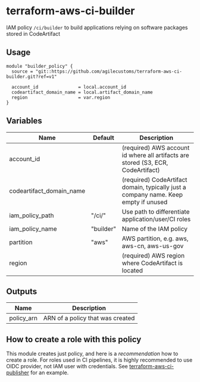# terraform-aws-ci-builder
IAM policy `/ci/builder` to build applications relying on software packages stored in CodeArtifact

## Usage
```hcl
module "builder_policy" {
  source = "git::https://github.com/agilecustoms/terraform-aws-ci-builder.git?ref=v1"

  account_id               = local.account_id
  codeartifact_domain_name = local.artifact_domain_name
  region                   = var.region
}
```

## Variables
| Name                     | Default   | Description                                                                         |
|--------------------------|-----------|-------------------------------------------------------------------------------------|
| account_id               |           | (required) AWS account id where all artifacts are stored (S3, ECR, CodeArtifact)    |
| codeartifact_domain_name |           | (required) CodeArtifact domain, typically just a company name. Keep empty if unused |
| iam_policy_path          | "/ci/"    | Use path to differentiate application/user/CI roles                                 |
| iam_policy_name          | "builder" | Name of the IAM policy                                                              |
| partition                | "aws"     | AWS partition, e.g. aws, aws-cn, aws-us-gov                                         |
| region                   |           | (required) AWS region where CodeArtifact is located                                 |

## Outputs
| Name        | Description                      |
|-------------|----------------------------------|
| policy_arn  | ARN of a policy that was created |

## How to create a role with this policy
This module creates just policy, and here is a _recommendation_ how to create a role.
For roles used in CI pipelines, it is highly recommended to use OIDC provider, not IAM user with credentials.
See [terraform-aws-ci-publisher](https://github.com/agilecustoms/terraform-aws-ci-publisher) for an example.
